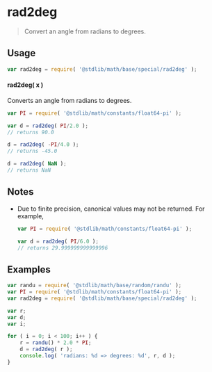 rad2deg
===

> Convert an angle from radians to degrees.


<section class="usage">

## Usage

``` javascript
var rad2deg = require( '@stdlib/math/base/special/rad2deg' );
```

#### rad2deg( x )

Converts an angle from radians to degrees.

``` javascript
var PI = require( '@stdlib/math/constants/float64-pi' );

var d = rad2deg( PI/2.0 );
// returns 90.0

d = rad2deg( -PI/4.0 );
// returns -45.0

d = rad2deg( NaN );
// returns NaN
```

</section>

<!-- /.usage -->


<section class="notes">

## Notes

* Due to finite precision, canonical values may not be returned. For example,

  ``` javascript
  var PI = require( '@stdlib/math/constants/float64-pi' );

  var d = rad2deg( PI/6.0 );
  // returns 29.999999999999996
  ```

</section>

<!-- /.notes -->


<section class="examples">

## Examples

``` javascript
var randu = require( '@stdlib/math/base/random/randu' );
var PI = require( '@stdlib/math/constants/float64-pi' );
var rad2deg = require( '@stdlib/math/base/special/rad2deg' );

var r;
var d;
var i;

for ( i = 0; i < 100; i++ ) {
    r = randu() * 2.0 * PI;
    d = rad2deg( r );
    console.log( 'radians: %d => degrees: %d', r, d );
}
```

</section>

<!-- /.examples -->


<section class="links">

</section>

<!-- /.links -->
